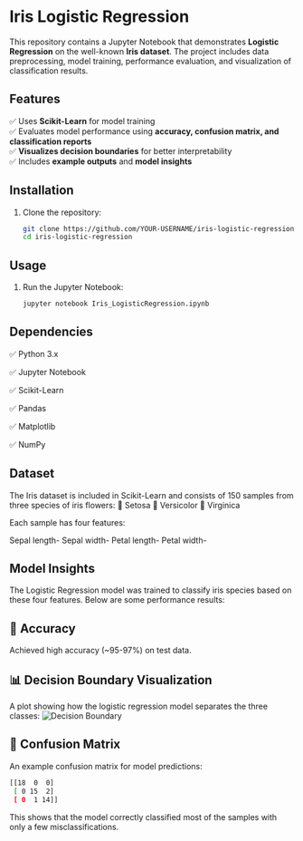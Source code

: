 # Iris Logistic Regression  

This repository contains a Jupyter Notebook that demonstrates **Logistic Regression** on the well-known **Iris dataset**. The project includes data preprocessing, model training, performance evaluation, and visualization of classification results.  

## Features  

✅ Uses **Scikit-Learn** for model training  
✅ Evaluates model performance using **accuracy, confusion matrix, and classification reports**  
✅ **Visualizes decision boundaries** for better interpretability  
✅ Includes **example outputs** and **model insights**  

## Installation  

1. Clone the repository:  
   ```bash
   git clone https://github.com/YOUR-USERNAME/iris-logistic-regression.git
   cd iris-logistic-regression

## Usage

1. Run the Jupyter Notebook:
   ```bash
   jupyter notebook Iris_LogisticRegression.ipynb


## Dependencies

✅ Python 3.x 

✅ Jupyter Notebook

✅ Scikit-Learn

✅ Pandas

✅ Matplotlib

✅ NumPy


## Dataset

The Iris dataset is included in Scikit-Learn and consists of 150 samples from three species of iris flowers:
🌿 Setosa
🌿 Versicolor
🌿 Virginica

Each sample has four features:

Sepal length- 
Sepal width- 
Petal length- 
Petal width- 

## Model Insights

The Logistic Regression model was trained to classify iris species based on these four features. Below are some performance results:

## 🎯 Accuracy

Achieved high accuracy (~95-97%) on test data.

## 📊 Decision Boundary Visualization

A plot showing how the logistic regression model separates the three classes:
![Decision Boundary](decision_boundary.png)


## 🔢 Confusion Matrix

An example confusion matrix for model predictions:
   ```bash
   [[18  0  0]
    [ 0 15  2]
    [ 0  1 14]]
```
This shows that the model correctly classified most of the samples with only a few misclassifications.

